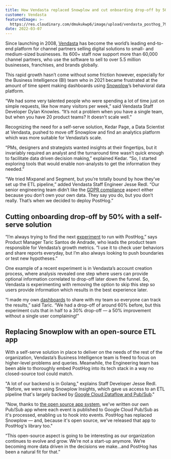 ```yaml
---
title: How Vendasta replaced Snowplow and cut onboarding drop-off by 50%
customer: Vendasta
featuredImage: >-
  https://res.cloudinary.com/dmukukwp6/image/upload/vendasta_posthog_792f5dff6f.png
date: 2022-03-07
---
```


Since launching in 2008, [Vendasta](https://www.vendasta.com/) has become the world’s leading end-to-end platform for channel partners selling digital solutions to small- and medium-sized businesses. Its 600+ staff now support more than 60,000 channel partners, who use the software to sell to over 5.5 million businesses, franchises, and brands globally.

This rapid growth hasn’t come without some friction however, especially for the Business Intelligence (BI) team who in 2021 became frustrated at the amount of time spent making dashboards using [Snowplow](https://snowplowanalytics.com/)’s behavioral data platform. 

“We had some very talented people who were spending a lot of time just on simple requests, like how many visitors per week,” said Vendasta Staff Developer Dylan Knowles. “It’s not a problem when you have a single team, but when you have 20 product teams? It doesn’t scale well.”

Recognizing the need for a self-serve solution, Kedar Page, a Data Scientist at Vendasta, pushed to move off Snowplow and find an analytics platform which was more suitable for Vendasta’s scale.

“PMs, designers and strategists wanted insights at their fingertips, but it invariably required an analyst and the turnaround time wasn’t quick enough to facilitate data driven decision making,” explained Kedar. “So, I started exploring tools that would enable non-analysts to get the information they needed.”

“We tried Mixpanel and Segment, but you’re totally bound by how they’ve set up the ETL pipeline,” added Vendasta Staff Engineer Jesse Redl. “Our senior engineering team didn’t like the [GDPR compliance](/blog/best-gdpr-compliant-analytics-tools) aspect either because you don’t own your own data. They say you do, but you don’t really. That’s when we decided to deploy PostHog.”

## Cutting onboarding drop-off by 50% with a self-serve solution

“I’m always trying to find the next [experiment](/docs/user-guides/experimentation) to run with PostHog,” says Product Manager Taric Santos de Andrade, who leads the product team responsible for Vendasta’s growth metrics. “I use it to check user behaviors and share reports everyday, but I’m also always looking to push boundaries or test new hypotheses.”

<BorderWrapper>
<Quote
    imageSource="/images/customers/taric.jpg"
    size="md"
    name="Taric Santos de Andrade"
    title="Product Manager, Vendasta "
    quote={`“I use PostHog on a daily basis. My team has four engineers, as well as designers, and we need to collaborate closely across areas of the product we own, such as our onboarding flow.”`}
/>
</BorderWrapper>

One example of a recent experiment is in Vendasta’s account creation process, where analysis revealed one step where users can provide optional information correlated to drop-off later down the funnel. So, Vendasta is experimenting with removing the option to skip this step so users provide information which results in the best experience later. 

“I made my own [dashboards](/docs/user-guides/dashboards) to share with my team so everyone can track the results,” said Taric. “We had a drop-off of around 60% before, but this experiment cuts that in half to a 30% drop-off — a 50% improvement without a single user complaining!”

## Replacing Snowplow with an open-source ETL app

With a self-serve solution in place to deliver on the needs of the rest of the organization, Vendasta’s Business Intelligence team is freed to focus on higher-level problems and queries. Meanwhile, the Engineering team has been able to thoroughly embed PostHog into its tech stack in a way no closed-source tool could match. 

"A lot of our backend is in Golang," explains Staff Developer Jesse Redl. "Before, we were using Snowplow Insights, which gave us access to an ETL pipeline that's largely backed by [Google Cloud Dataflow and Pub/Sub](/apps/google-pub-sub-connector)."

"Now, thanks to [the open source app system](/integrations), we've written our own Pub/Sub app where each event is published to Google Cloud Pub/Sub as it's processed, enabling us to hook into events. PostHog has replaced Snowplow — and, because it's open source, we've released that app to PostHog's library too."

“This open-source aspect is going to be interesting as our organization continues to evolve and grow. We’re not a start-up anymore. We’re becoming more data driven in the decisions we make…and PostHog has been a natural fit for that.”

